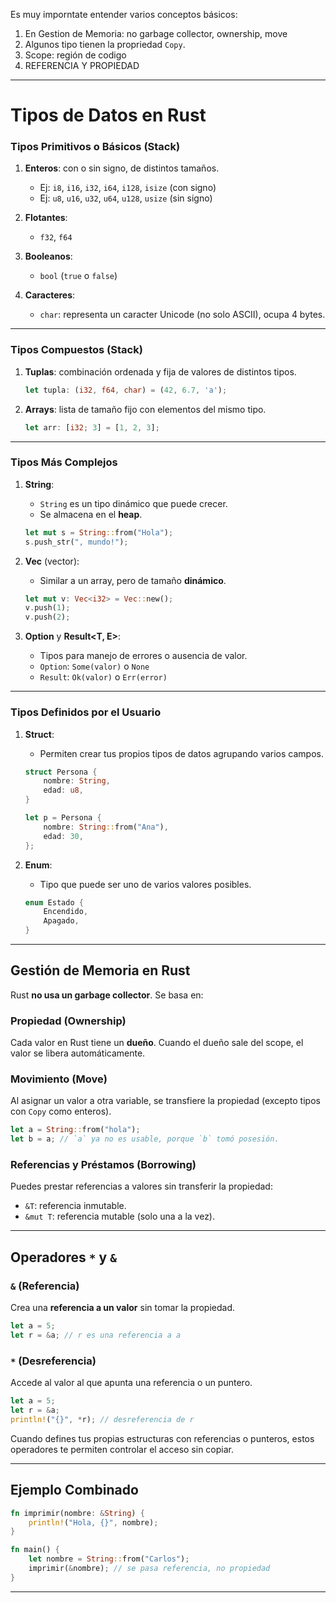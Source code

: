 Es muy imporntate entender varios conceptos básicos:

1. En Gestion de Memoria: no garbage collector, ownership, move
2. Algunos tipo tienen la propriedad `Copy`.
3. Scope: región de codigo
4. REFERENCIA Y PROPIEDAD

---

#  Tipos de Datos en Rust

###  Tipos Primitivos o Básicos (Stack)

1. **Enteros**: con o sin signo, de distintos tamaños.
   - Ej: `i8`, `i16`, `i32`, `i64`, `i128`, `isize` (con signo)
   - Ej: `u8`, `u16`, `u32`, `u64`, `u128`, `usize` (sin signo)

2. **Flotantes**:
   - `f32`, `f64`

3. **Booleanos**:
   - `bool` (`true` o `false`)

4. **Caracteres**:
   - `char`: representa un caracter Unicode (no solo ASCII), ocupa 4 bytes.

---

###  Tipos Compuestos (Stack)

1. **Tuplas**: combinación ordenada y fija de valores de distintos tipos.
   ```rust
   let tupla: (i32, f64, char) = (42, 6.7, 'a');
   ```

2. **Arrays**: lista de tamaño fijo con elementos del mismo tipo.
   ```rust
   let arr: [i32; 3] = [1, 2, 3];
   ```

---

###  Tipos Más Complejos

1. **String**:
   - `String` es un tipo dinámico que puede crecer.
   - Se almacena en el **heap**.
   ```rust
   let mut s = String::from("Hola");
   s.push_str(", mundo!");
   ```

2. **Vec<T>** (vector):
   - Similar a un array, pero de tamaño **dinámico**.
   ```rust
   let mut v: Vec<i32> = Vec::new();
   v.push(1);
   v.push(2);
   ```

3. **Option<T>** y **Result<T, E>**:
   - Tipos para manejo de errores o ausencia de valor.
   - `Option`: `Some(valor)` o `None`
   - `Result`: `Ok(valor)` o `Err(error)`

---

###  Tipos Definidos por el Usuario

1. **Struct**:
   - Permiten crear tus propios tipos de datos agrupando varios campos.
   ```rust
   struct Persona {
       nombre: String,
       edad: u8,
   }

   let p = Persona {
       nombre: String::from("Ana"),
       edad: 30,
   };
   ```

2. **Enum**:
   - Tipo que puede ser uno de varios valores posibles.
   ```rust
   enum Estado {
       Encendido,
       Apagado,
   }
   ```

---

##  Gestión de Memoria en Rust

Rust **no usa un garbage collector**. Se basa en:

###  Propiedad (Ownership)

Cada valor en Rust tiene un **dueño**. Cuando el dueño sale del scope, el valor se libera automáticamente.

###  Movimiento (Move)

Al asignar un valor a otra variable, se transfiere la propiedad (excepto tipos con `Copy` como enteros).

```rust
let a = String::from("hola");
let b = a; // `a` ya no es usable, porque `b` tomó posesión.
```

###  Referencias y Préstamos (Borrowing)

Puedes prestar referencias a valores sin transferir la propiedad:
- `&T`: referencia inmutable.
- `&mut T`: referencia mutable (solo una a la vez).

---

##  Operadores `*` y `&`

### `&` (Referencia)

Crea una **referencia a un valor** sin tomar la propiedad.

```rust
let a = 5;
let r = &a; // r es una referencia a a
```

### `*` (Desreferencia)

Accede al valor al que apunta una referencia o un puntero.

```rust
let a = 5;
let r = &a;
println!("{}", *r); // desreferencia de r
```

Cuando defines tus propias estructuras con referencias o punteros, estos operadores te permiten controlar el acceso sin copiar.

---

##  Ejemplo Combinado

```rust
fn imprimir(nombre: &String) {
    println!("Hola, {}", nombre);
}

fn main() {
    let nombre = String::from("Carlos");
    imprimir(&nombre); // se pasa referencia, no propiedad
}
```

---
